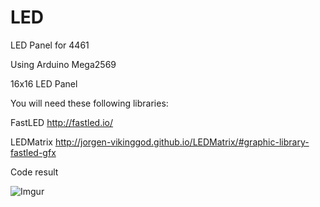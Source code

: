 # LED
LED Panel for 4461

Using Arduino Mega2569

16x16 LED Panel

You will need these following libraries:

FastLED http://fastled.io/

LEDMatrix http://jorgen-vikinggod.github.io/LEDMatrix/#graphic-library-fastled-gfx

Code result


![Imgur](https://i.imgur.com/xcTGXSb.jpg)

